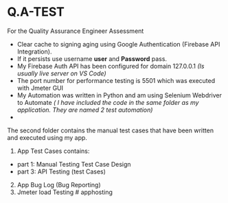 # Q.A-TEST
For the Quality Assurance Engineer Assessment

- Clear cache to signing aging using Google Authentication (Firebase API Integration).
- If it persists use username **user** and **Password** pass.
- My Firebase Auth API has been configured for domain 127.0.0.1 _(Is usually live server on VS Code)_
- The port number for performance testing is 5501 which was executed with Jmeter GUI 
- My Automation was written in Python and am using Selenium Webdriver to Automate _( I have included the code in the same folder as my application. They are named 2 test automation)_
- 

The second folder contains the manual test cases that have been written and executed using my app.
1. App Test Cases contains:
 -  part 1: Manual Testing  Test Case Design
 -  part 3: API Testing (test Cases)
2. App Bug Log (Bug Reporting) 
3. Jmeter load Testing
#   a p p h o s t i n g  
 